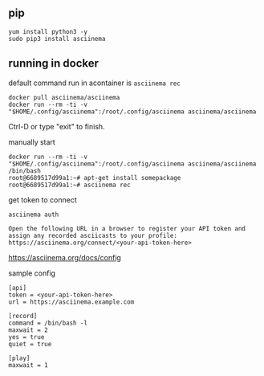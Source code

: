 ## pip
```
yum install python3 -y
sudo pip3 install asciinema
```

## running in  docker 
default command run in acontainer is `asciinema rec`

```
docker pull asciinema/asciinema
docker run --rm -ti -v "$HOME/.config/asciinema":/root/.config/asciinema asciinema/asciinema
```
Ctrl-D or type "exit" to finish.


manually start 
```
docker run --rm -ti -v "$HOME/.config/asciinema":/root/.config/asciinema asciinema/asciinema /bin/bash
root@6689517d99a1:~# apt-get install somepackage
root@6689517d99a1:~# asciinema rec
```


get token to connect 
```
asciinema auth
```
```
Open the following URL in a browser to register your API token and assign any recorded asciicasts to your profile:
https://asciinema.org/connect/<your-api-token-here>
```


https://asciinema.org/docs/config

sample config
```
[api]
token = <your-api-token-here>
url = https://asciinema.example.com

[record]
command = /bin/bash -l
maxwait = 2
yes = true
quiet = true

[play]
maxwait = 1
```
